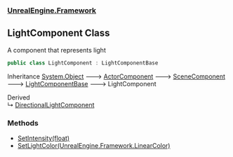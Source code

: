 ### [UnrealEngine.Framework](./UnrealEngine-Framework.md 'UnrealEngine.Framework')
## LightComponent Class
A component that represents light  
```csharp
public class LightComponent : LightComponentBase
```
Inheritance [System.Object](https://docs.microsoft.com/en-us/dotnet/api/System.Object 'System.Object') &#129106; [ActorComponent](./ActorComponent.md 'UnrealEngine.Framework.ActorComponent') &#129106; [SceneComponent](./SceneComponent.md 'UnrealEngine.Framework.SceneComponent') &#129106; [LightComponentBase](./LightComponentBase.md 'UnrealEngine.Framework.LightComponentBase') &#129106; LightComponent  

Derived  
&#8627; [DirectionalLightComponent](./DirectionalLightComponent.md 'UnrealEngine.Framework.DirectionalLightComponent')  
### Methods
- [SetIntensity(float)](./LightComponent-SetIntensity(float).md 'UnrealEngine.Framework.LightComponent.SetIntensity(float)')
- [SetLightColor(UnrealEngine.Framework.LinearColor)](./LightComponent-SetLightColor(LinearColor).md 'UnrealEngine.Framework.LightComponent.SetLightColor(UnrealEngine.Framework.LinearColor)')
